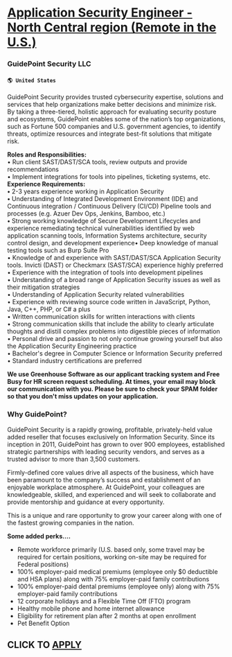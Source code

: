# [Application Security Engineer - North Central region (Remote in the U.S.)](https://www.remotewlb.com/apply/application-security-engineer-north-central-region-remote-in-the-u-s)  
### GuidePoint Security LLC  
#### `🌎 United States`  

GuidePoint Security provides trusted cybersecurity expertise, solutions and services that help organizations make better decisions and minimize risk. By taking a three-tiered, holistic approach for evaluating security posture and ecosystems, GuidePoint enables some of the nation’s top organizations, such as Fortune 500 companies and U.S. government agencies, to identify threats, optimize resources and integrate best-fit solutions that mitigate risk.

 **Roles and Responsibilities:**  
• Run client SAST/DAST/SCA tools, review outputs and provide recommendations  
• Implement integrations for tools into pipelines, ticketing systems, etc. **Experience Requirements:**  
 **•** 2-3 years experience working in Application Security  
 **•** Understanding of Integrated Development Environment (IDE) and Continuous integration / Continuous Delivery (CI/CD) Pipeline tools and processes (e.g. Azuer Dev Ops, Jenkins, Bamboo, etc.)  
 **•** Strong working knowledge of Secure Development Lifecycles and experience remediating technical vulnerabilities identified by web application scanning tools, Information Systems architecture, security control design, and development experience• Deep knowledge of manual testing tools such as Burp Suite Pro  
• Knowledge of and experience with SAST/DAST/SCA Application Security tools. Invicti (DAST) or Checkmarx (SAST/SCA) experience highly preferred  
• Experience with the integration of tools into development pipelines  
• Understanding of a broad range of Application Security issues as well as their mitigation strategies  
• Understanding of Application Security related vulnerabilities  
• Experience with reviewing source code written in JavaScript, Python, Java, C++, PHP, or C# a plus  
• Written communication skills for written interactions with clients  
• Strong communication skills that include the ability to clearly articulate thoughts and distill complex problems into digestible pieces of information  
• Personal drive and passion to not only continue growing yourself but also the Application Security Engineering practice  
• Bachelor's degree in Computer Science or Information Security preferred  
• Standard industry certifications are preferred

**We use Greenhouse Software as our applicant tracking system and Free Busy for HR screen request scheduling. At times, your email may block our communication with you. Please be sure to check your SPAM folder so that you don't miss updates on your application.**

### Why GuidePoint?

GuidePoint Security is a rapidly growing, profitable, privately-held value added reseller that focuses exclusively on Information Security. Since its inception in 2011, GuidePoint has grown to over 900 employees, established strategic partnerships with leading security vendors, and serves as a trusted advisor to more than 3,500 customers.

Firmly-defined core values drive all aspects of the business, which have been paramount to the company’s success and establishment of an enjoyable workplace atmosphere. At GuidePoint, your colleagues are knowledgeable, skilled, and experienced and will seek to collaborate and provide mentorship and guidance at every opportunity.

This is a unique and rare opportunity to grow your career along with one of the fastest growing companies in the nation.  
  
 **Some added perks….**

  * Remote workforce primarily (U.S. based only, some travel may be required for certain positions, working on-site may be required for Federal positions)
  * 100% employer-paid medical premiums (employee only $0 deductible and HSA plans) along with 75% employer-paid family contributions
  * 100% employer-paid dental premiums (employee only) along with 75% employer-paid family contributions
  * 12 corporate holidays and a Flexible Time Off (FTO) program
  * Healthy mobile phone and home internet allowance
  * Eligibility for retirement plan after 2 months at open enrollment
  * Pet Benefit Option

  
## CLICK TO [APPLY](https://www.remotewlb.com/apply/application-security-engineer-north-central-region-remote-in-the-u-s)

